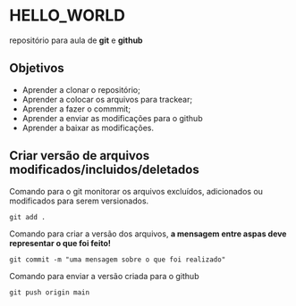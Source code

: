 # HELLO_WORLD
repositório para aula de **git** e **github**

 ## Objetivos

* Aprender a clonar o repositório;
* Aprender a colocar os arquivos para trackear;
* Aprender a fazer o commmit;
* Aprender a enviar as modificações para o github
* Aprender a baixar as modificações.

## Criar versão de arquivos modificados/incluidos/deletados

Comando para o git monitorar os arquivos excluídos, adicionados ou modificados para serem versionados.

```git 
git add .
```

Comando para criar a versão dos arquivos, **a mensagem entre aspas deve representar o que foi feito!**

```git 
git commit -m "uma mensagem sobre o que foi realizado"
```

Comando para enviar a versão criada para o github
```git 
git push origin main
```

